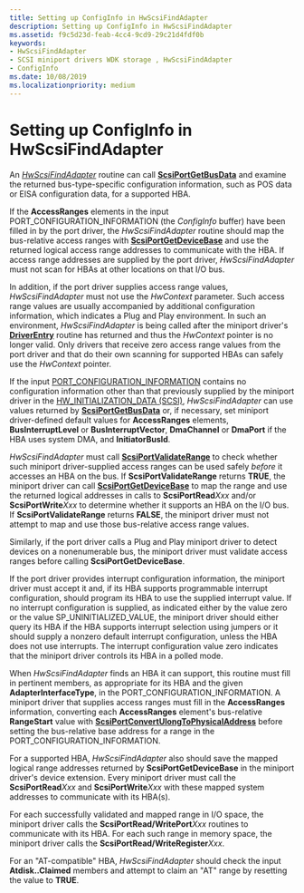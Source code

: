 ```yaml
---
title: Setting up ConfigInfo in HwScsiFindAdapter
description: Setting up ConfigInfo in HwScsiFindAdapter
ms.assetid: f9c5d23d-feab-4cc4-9cd9-29c21d4fdf0b
keywords:
- HwScsiFindAdapter
- SCSI miniport drivers WDK storage , HwScsiFindAdapter
- ConfigInfo
ms.date: 10/08/2019
ms.localizationpriority: medium
---
```


# Setting up ConfigInfo in HwScsiFindAdapter

An [*HwScsiFindAdapter*](https://docs.microsoft.com/previous-versions/windows/hardware/drivers/ff557300(v=vs.85)) routine can call [**ScsiPortGetBusData**](https://docs.microsoft.com/windows-hardware/drivers/ddi/srb/nf-srb-scsiportgetbusdata) and examine the returned bus-type-specific configuration information, such as POS data or EISA configuration data, for a supported HBA.

If the **AccessRanges** elements in the input PORT_CONFIGURATION_INFORMATION (the *ConfigInfo* buffer) have been filled in by the port driver, the *HwScsiFindAdapter* routine should map the bus-relative access ranges with [**ScsiPortGetDeviceBase**](https://docs.microsoft.com/windows-hardware/drivers/ddi/srb/nf-srb-scsiportgetdevicebase) and use the returned logical access range addresses to communicate with the HBA. If access range addresses are supplied by the port driver, *HwScsiFindAdapter* must not scan for HBAs at other locations on that I/O bus.

In addition, if the port driver supplies access range values, *HwScsiFindAdapter* must not use the *HwContext* parameter. Such access range values are usually accompanied by additional configuration information, which indicates a Plug and Play environment. In such an environment, *HwScsiFindAdapter* is being called after the miniport driver's [**DriverEntry**](driverentry-of-scsi-miniport-driver.md) routine has returned and thus the *HwContext* pointer is no longer valid. Only drivers that receive zero access range values from the port driver and that do their own scanning for supported HBAs can safely use the *HwContext* pointer.

If the input [PORT_CONFIGURATION_INFORMATION](https://docs.microsoft.com/windows-hardware/drivers/ddi/srb/ns-srb-_port_configuration_information) contains no configuration information other than that previously supplied by the miniport driver in the [HW_INITIALIZATION_DATA (SCSI)](https://docs.microsoft.com/windows-hardware/drivers/ddi/srb/ns-srb-_hw_initialization_data), *HwScsiFindAdapter* can use values returned by [**ScsiPortGetBusData**](https://docs.microsoft.com/windows-hardware/drivers/ddi/srb/nf-srb-scsiportgetbusdata) or, if necessary, set miniport driver-defined default values for **AccessRanges** elements, **BusInterruptLevel** or **BusInterruptVector**, **DmaChannel** or **DmaPort** if the HBA uses system DMA, and **InitiatorBusId**.

*HwScsiFindAdapter* must call [**ScsiPortValidateRange**](https://docs.microsoft.com/windows-hardware/drivers/ddi/srb/nf-srb-scsiportvalidaterange) to check whether such miniport driver-supplied access ranges can be used safely *before* it accesses an HBA on the bus. If **ScsiPortValidateRange** returns **TRUE**, the miniport driver can call [**ScsiPortGetDeviceBase**](https://docs.microsoft.com/windows-hardware/drivers/ddi/srb/nf-srb-scsiportgetdevicebase) to map the range and use the returned logical addresses in calls to **ScsiPortRead***Xxx* and/or **ScsiPortWrite***Xxx* to determine whether it supports an HBA on the I/O bus. If **ScsiPortValidateRange** returns **FALSE**, the miniport driver must not attempt to map and use those bus-relative access range values.

Similarly, if the port driver calls a Plug and Play miniport driver to detect devices on a nonenumerable bus, the miniport driver must validate access ranges before calling **ScsiPortGetDeviceBase**.

If the port driver provides interrupt configuration information, the miniport driver must accept it and, if its HBA supports programmable interrupt configuration, should program its HBA to use the supplied interrupt value. If no interrupt configuration is supplied, as indicated either by the value zero or the value SP_UNINITIALIZED_VALUE, the miniport driver should either query its HBA if the HBA supports interrupt selection using jumpers or it should supply a nonzero default interrupt configuration, unless the HBA does not use interrupts. The interrupt configuration value zero indicates that the miniport driver controls its HBA in a polled mode.

When *HwScsiFindAdapter* finds an HBA it can support, this routine must fill in pertinent members, as appropriate for its HBA and the given **AdapterInterfaceType**, in the PORT_CONFIGURATION_INFORMATION. A miniport driver that supplies access ranges must fill in the **AccessRanges** information, converting each **AccessRanges** element's bus-relative **RangeStart** value with [**ScsiPortConvertUlongToPhysicalAddress**](https://docs.microsoft.com/windows-hardware/drivers/ddi/srb/nf-srb-scsiportconvertulongtophysicaladdress) before setting the bus-relative base address for a range in the PORT_CONFIGURATION_INFORMATION.

For a supported HBA, *HwScsiFindAdapter* also should save the mapped logical range addresses returned by **ScsiPortGetDeviceBase** in the miniport driver's device extension. Every miniport driver must call the **ScsiPortRead***Xxx* and **ScsiPortWrite***Xxx* with these mapped system addresses to communicate with its HBA(s).

For each successfully validated and mapped range in I/O space, the miniport driver calls the **ScsiPortRead/WritePort***Xxx* routines to communicate with its HBA. For each such range in memory space, the miniport driver calls the **ScsiPortRead/WriteRegister***Xxx*.

For an "AT-compatible" HBA, *HwScsiFindAdapter* should check the input **Atdisk..Claimed** members and attempt to claim an "AT" range by resetting the value to **TRUE**.
